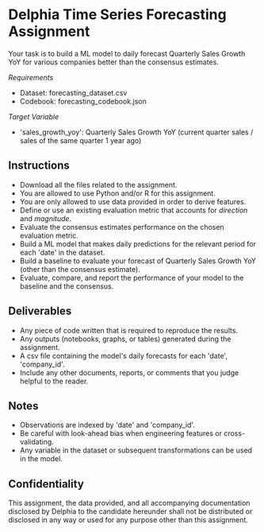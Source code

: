 # Delphia Time Series Forecasting Assignment
Your task is to build a ML model to daily forecast Quarterly Sales Growth YoY 
for various companies better than the consensus estimates.

*Requirements*
- Dataset: forecasting_dataset.csv
- Codebook: forecasting_codebook.json

*Target Variable*
- 'sales_growth_yoy': Quarterly Sales Growth YoY
  (current quarter sales / sales of the same quarter 1 year ago)

## Instructions
- Download all the files related to the assignment.
- You are allowed to use Python and/or R for this assignment.
- You are only allowed to use data provided in order to derive features.
- Define or use an existing evaluation metric that accounts for *direction* and *magnitude*.
- Evaluate the consensus estimates performance on the chosen evaluation metric.
- Build a ML model that makes daily predictions for the relevant period for each 'date' in the dataset.
- Build a baseline to evaluate your forecast of Quarterly Sales Growth YoY (other than the consensus estimate).
- Evaluate, compare, and report the performance of your model to the baseline and the consensus.

## Deliverables
- Any piece of code written that is required to reproduce the results.
- Any outputs (notebooks, graphs, or tables) generated during the assignment.
- A csv file containing the model's daily forecasts for each 'date', 'company_id'.
- Include any other documents, reports, or comments that you judge helpful to the reader.

## Notes
- Observations are indexed by 'date' and 'company_id'.
- Be careful with look-ahead bias when engineering features or cross-validating.
- Any variable in the dataset or subsequent transformations can be used in the model.

## Confidentiality
This assignment, the data provided, and all accompanying documentation disclosed by Delphia 
to the candidate hereunder shall not be distributed or disclosed in any way or used for any 
purpose other than this assignment.
